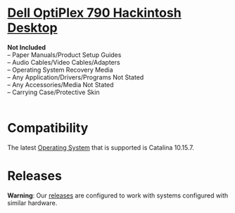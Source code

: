 # <a title="Dell OptiPlex 790 Hackintosh Desktop" href="https://www.gixxerpc.com/systems/desktop/790sff/#github">Dell OptiPlex 790 Hackintosh Desktop</a><br>













<strong>Not Included</strong><br>
– Paper Manuals/Product Setup Guides<br>
– Audio Cables/Video Cables/Adapters<br>
– Operating System Recovery Media<br>
– Any Application/Drivers/Programs Not Stated<br>
– Any Accessories/Media Not Stated<br>
– Carrying Case/Protective Skin<br>
<br>
# Compatibility<br>
The latest <a href="https://github.com/Sipylus/OS">Operating System</a> that is supported is Catalina 10.15.7.

# Releases
**Warning**: Our <a href="https://github.com/Sipylus/Dell-OptiPlex-790/releases">releases</a> are configured to work with systems configured with similar hardware.
